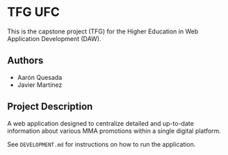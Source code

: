 # TFG UFC

This is the capstone project (TFG) for the Higher Education in Web Application Development (DAW).

## Authors

- Aarón Quesada
- Javier Martínez

## Project Description

A web application designed to centralize detailed and up-to-date information about various MMA promotions within a single digital platform.

See `DEVELOPMENT.md` for instructions on how to run the application.
